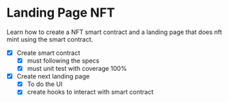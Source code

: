 # Landing Page NFT

Learn how to create a NFT smart contract and a landing page
that does nft mint using the smart contract.

- [x] Create smart contract
  - [x] must following the specs
  - [x] must unit test with coverage 100%
- [x] Create next landing page
  - [x] To do the UI
  - [x] create hooks to interact with smart contract
